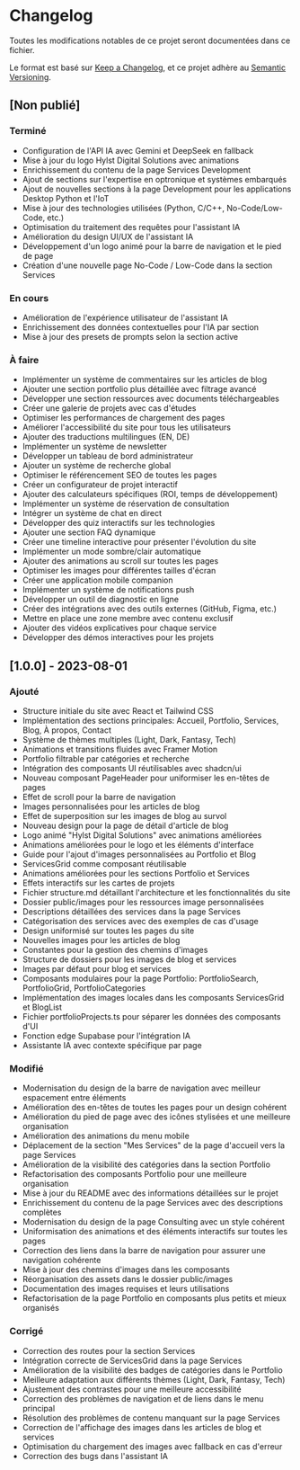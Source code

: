 

# Changelog

Toutes les modifications notables de ce projet seront documentées dans ce fichier.

Le format est basé sur [Keep a Changelog](https://keepachangelog.com/fr/1.0.0/),
et ce projet adhère au [Semantic Versioning](https://semver.org/spec/v2.0.0.html).

## [Non publié]

### Terminé
- Configuration de l'API IA avec Gemini et DeepSeek en fallback
- Mise à jour du logo Hylst Digital Solutions avec animations
- Enrichissement du contenu de la page Services Development
- Ajout de sections sur l'expertise en optronique et systèmes embarqués
- Ajout de nouvelles sections à la page Development pour les applications Desktop Python et l'IoT
- Mise à jour des technologies utilisées (Python, C/C++, No-Code/Low-Code, etc.)
- Optimisation du traitement des requêtes pour l'assistant IA
- Amélioration du design UI/UX de l'assistant IA
- Développement d'un logo animé pour la barre de navigation et le pied de page
- Création d'une nouvelle page No-Code / Low-Code dans la section Services

### En cours
- Amélioration de l'expérience utilisateur de l'assistant IA
- Enrichissement des données contextuelles pour l'IA par section
- Mise à jour des presets de prompts selon la section active

### À faire
- Implémenter un système de commentaires sur les articles de blog
- Ajouter une section portfolio plus détaillée avec filtrage avancé
- Développer une section ressources avec documents téléchargeables
- Créer une galerie de projets avec cas d'études
- Optimiser les performances de chargement des pages
- Améliorer l'accessibilité du site pour tous les utilisateurs
- Ajouter des traductions multilingues (EN, DE)
- Implémenter un système de newsletter
- Développer un tableau de bord administrateur
- Ajouter un système de recherche global
- Optimiser le référencement SEO de toutes les pages
- Créer un configurateur de projet interactif
- Ajouter des calculateurs spécifiques (ROI, temps de développement)
- Implémenter un système de réservation de consultation
- Intégrer un système de chat en direct
- Développer des quiz interactifs sur les technologies
- Ajouter une section FAQ dynamique
- Créer une timeline interactive pour présenter l'évolution du site
- Implémenter un mode sombre/clair automatique
- Ajouter des animations au scroll sur toutes les pages
- Optimiser les images pour différentes tailles d'écran
- Créer une application mobile companion
- Implémenter un système de notifications push
- Développer un outil de diagnostic en ligne
- Créer des intégrations avec des outils externes (GitHub, Figma, etc.)
- Mettre en place une zone membre avec contenu exclusif
- Ajouter des vidéos explicatives pour chaque service
- Développer des démos interactives pour les projets

## [1.0.0] - 2023-08-01

### Ajouté
- Structure initiale du site avec React et Tailwind CSS
- Implémentation des sections principales: Accueil, Portfolio, Services, Blog, À propos, Contact
- Système de thèmes multiples (Light, Dark, Fantasy, Tech)
- Animations et transitions fluides avec Framer Motion
- Portfolio filtrable par catégories et recherche
- Intégration des composants UI réutilisables avec shadcn/ui
- Nouveau composant PageHeader pour uniformiser les en-têtes de pages
- Effet de scroll pour la barre de navigation
- Images personnalisées pour les articles de blog
- Effet de superposition sur les images de blog au survol
- Nouveau design pour la page de détail d'article de blog
- Logo animé "Hylst Digital Solutions" avec animations améliorées
- Animations améliorées pour le logo et les éléments d'interface
- Guide pour l'ajout d'images personnalisées au Portfolio et Blog
- ServicesGrid comme composant réutilisable
- Animations améliorées pour les sections Portfolio et Services
- Effets interactifs sur les cartes de projets
- Fichier structure.md détaillant l'architecture et les fonctionnalités du site
- Dossier public/images pour les ressources image personnalisées
- Descriptions détaillées des services dans la page Services
- Catégorisation des services avec des exemples de cas d'usage
- Design uniformisé sur toutes les pages du site
- Nouvelles images pour les articles de blog
- Constantes pour la gestion des chemins d'images
- Structure de dossiers pour les images de blog et services
- Images par défaut pour blog et services
- Composants modulaires pour la page Portfolio: PortfolioSearch, PortfolioGrid, PortfolioCategories
- Implémentation des images locales dans les composants ServicesGrid et BlogList
- Fichier portfolioProjects.ts pour séparer les données des composants d'UI
- Fonction edge Supabase pour l'intégration IA
- Assistante IA avec contexte spécifique par page

### Modifié
- Modernisation du design de la barre de navigation avec meilleur espacement entre éléments
- Amélioration des en-têtes de toutes les pages pour un design cohérent
- Amélioration du pied de page avec des icônes stylisées et une meilleure organisation
- Amélioration des animations du menu mobile
- Déplacement de la section "Mes Services" de la page d'accueil vers la page Services
- Amélioration de la visibilité des catégories dans la section Portfolio
- Refactorisation des composants Portfolio pour une meilleure organisation
- Mise à jour du README avec des informations détaillées sur le projet
- Enrichissement du contenu de la page Services avec des descriptions complètes
- Modernisation du design de la page Consulting avec un style cohérent
- Uniformisation des animations et des éléments interactifs sur toutes les pages
- Correction des liens dans la barre de navigation pour assurer une navigation cohérente
- Mise à jour des chemins d'images dans les composants
- Réorganisation des assets dans le dossier public/images
- Documentation des images requises et leurs utilisations
- Refactorisation de la page Portfolio en composants plus petits et mieux organisés

### Corrigé
- Correction des routes pour la section Services
- Intégration correcte de ServicesGrid dans la page Services
- Amélioration de la visibilité des badges de catégories dans le Portfolio
- Meilleure adaptation aux différents thèmes (Light, Dark, Fantasy, Tech)
- Ajustement des contrastes pour une meilleure accessibilité
- Correction des problèmes de navigation et de liens dans le menu principal
- Résolution des problèmes de contenu manquant sur la page Services
- Correction de l'affichage des images dans les articles de blog et services
- Optimisation du chargement des images avec fallback en cas d'erreur
- Correction des bugs dans l'assistant IA


